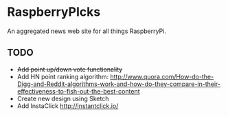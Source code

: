# RaspberryPIcks

An aggregated news web site for all things RaspberryPi.

## TODO

* ~~Add point up/down vote functionality~~
* Add HN point ranking algorithm: <http://www.quora.com/How-do-the-Digg-and-Reddit-algorithms-work-and-how-do-they-compare-in-their-effectiveness-to-fish-out-the-best-content>
* Create new design using Sketch
* Add InstaClick <http://instantclick.io/>

